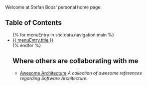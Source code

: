 <p>Welcome at Stefan Boos' personal home page.</p>

<h2>Table of Contents</h2>
<ul>
{% for menuEntry in site.data.navigation.main %}
  <li>
    <a href="{{ menuEntry.url }}">
      {{ menuEntry.title }}
    </a>
  </li>
{% endfor %}

<h2>Where others are collaborating with me</h2>
<ul>
<li><a href="https://github.com/hojak/awesome-architecture">Awesome Architecture</a> <i>A collection of awesome references regarding Software Architecture.</i></li>
</ul>

